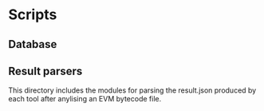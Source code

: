 # Scripts

## Database

## Result parsers

This directory includes the modules for parsing the result.json produced by each
tool after anylising an EVM bytecode file.